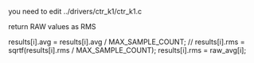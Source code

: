 you need to edit ../drivers/ctr_k1/ctr_k1.c

return RAW values as RMS

results[i].avg = results[i].avg / MAX_SAMPLE_COUNT;
// results[i].rms = sqrtf(results[i].rms / MAX_SAMPLE_COUNT);
results[i].rms = raw_avg[i];
